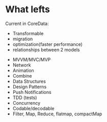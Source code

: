 # What lefts

Current in CoreData:
- Transformable
- migration
- optimization(faster performance)
- relationships between 2 models

* MVVM/MVC/MVP
* Network
* Animation
* Combine
* Data Structures
* Design Patterns
* Push Notifications
* TDD (tests)
* Concurrency
* Codable/decodable
* Filter, Map, Reduce, flatmap, compactMap
